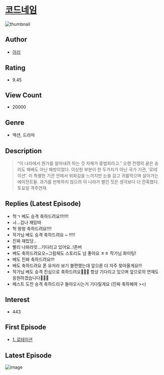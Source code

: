 # [코드네임](https://comic.naver.com/bestChallenge/list?titleId=807220)
![thumbnail](https://image-comic.pstatic.net/user_contents_data/challenge_comic/2023/03/03/363809/upload_3906367113512837474_480x623.jpeg)

## Author
- [아리](https://comic.naver.com/artistTitle?id=363809)

## Rating
- 9.45

## View Count
- 20000

## Genre
- 액션, 드라마

## Description
> “이 나라에서 뭔가를 알아내려 하는 것 자체가 중범죄라고.” 오랜 전쟁의 끝은 승리도 패배도 아닌 해방이었다. 이상한 부분이 한 두가지가 아닌 국가 기관, ‘로테이션’. 이 특별한 기관 안에서 위화감을 느끼지만 눈을 감고 귀를막으며 살아가는 에이전트들. 과거를 반복하지 않으려 이 나라가 벌인 짓은 생각보다 더 잔혹했다. 토요일 격주연재

## Replies (Latest Episode)
- 헉ㄱ 베도 승격 축하드려요!!!!!!!
- ㅘ...겁나 재밌따
- 헉 왕왕 축하드려요!!!!
- 작가님 베도 승격 축하드려요 ~ !!!!!
- 진짜 재밌당..
- 빨리 나와라앗...기다리고 있어요..!존버
- 베도 축하드려요오~그림체도 스토리도 넘 좋아요 ㅎㅎ 작가님 화이팅!
- 베도 진짜 축하드려요!!!
- 배도 축하드려요 폰 유저라 보기 불편했는데 앞으론 더 자주 찾아올게요!!!
- 작가님 베도 승격 진심으로 축하드려요🎉🎉🎉 항상 기다리고 있으며 앞으로의 연재도 응원하겠습니다🥰🥰🥰
- 베스트 도전 승격 축하드리구 돌아오시는거 기다릴게요 (진짜 축하해여 ><)

## Interest
- 443

## First Episode
- [1. 로테이션](https://comic.naver.com/bestChallenge/detail?titleId=807220&no=1)

## Latest Episode
![image](https://image-comic.pstatic.net/user_contents_data/challenge_comic/2023/04/29/363809/upload_3690247137300723045.jpeg)
